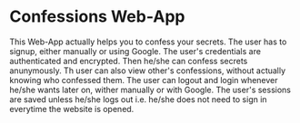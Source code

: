 <h1>Confessions Web-App</h1>
This Web-App actually helps you to confess your secrets.
The user has to signup, either manually or using Google.
The user's credentials are authenticated and encrypted.
Then he/she can confess secrets anunymously.
Th user can also view other's confessions, without actually knowing who confessed them.
The user can logout and login whenever he/she wants later on, wither manually or with Google.
The user's sessions are saved unless he/she logs out
i.e. he/she does not need to sign in everytime the website is opened.
